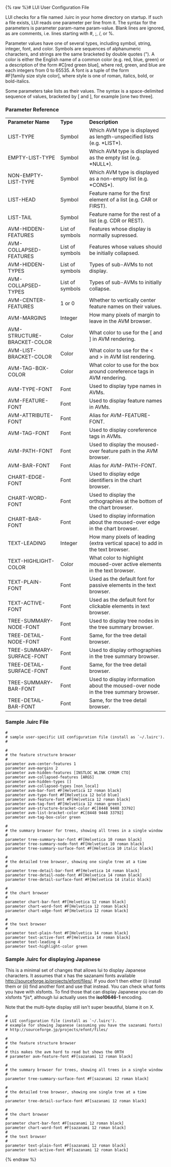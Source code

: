 {% raw %}# LUI User Configuration File

LUI checks for a file named .luirc in your home directory on startup. If
such a file exists, LUI reads one parameter per line from it. The syntax
for the parameters is parameter param-name param-value. Blank lines are
ignored, as are comments, i.e. lines starting with \#, ;, /, or %.

Parameter values have one of several types, including symbol, string,
integer, font, and color. Symbols are sequences of alphanumeric
characters, and strings are the same bracketed by double quotes ("). A
color is either the English name of a common color (e.g. red, blue,
green) or a description of the form \#C\[red green blue\], where red,
green, and blue are each integers from 0 to 65535. A font is a tuple of
the form \#F\[family size style color\], where style is one of roman,
italics, bold, or bold-italics.

Some parameters take lists as their values. The syntax is a
space-delimited sequence of values, bracketed by \[ and \], for example
\[one two three\].

### Parameter Reference

|                             |                 |                                                                                     |
|-----------------------------|-----------------|-------------------------------------------------------------------------------------|
| **Parameter Name**          | **Type**        | **Description**                                                                     |
| LIST-TYPE                   | Symbol          | Which AVM type is displayed as length-unspecified lists (e.g. \*LIST\*).            |
| EMPTY-LIST-TYPE             | Symbol          | Which AVM type is displayed as the empty list (e.g. \*NULL\*).                      |
| NON-EMPTY-LIST-TYPE         | Symbol          | Which AVM type is displayed as a non-empty list (e.g. \*CONS\*).                    |
| LIST-HEAD                   | Symbol          | Feature name for the first element of a list (e.g. CAR or FIRST).                   |
| LIST-TAIL                   | Symbol          | Feature name for the rest of a list (e.g. CDR or REST).                             |
| AVM-HIDDEN-FEATURES         | List of symbols | Features whose display is normally supressed.                                       |
| AVM-COLLAPSED-FEATURES      | List of symbols | Features whose values should be initially collapsed.                                |
| AVM-HIDDEN-TYPES            | List of symbols | Types of sub-AVMs to not display.                                                   |
| AVM-COLLAPSED-TYPES         | List of symbols | Types of sub-AVMs to initially collapse.                                            |
| AVM-CENTER-FEATURES         | 1 or 0          | Whether to vertically center feature names on their values.                         |
| AVM-MARGINS                 | Integer         | How many pixels of margin to leave in the AVM browser.                              |
| AVM-STRUCTURE-BRACKET-COLOR | Color           | What color to use for the \[ and \] in AVM rendering.                               |
| AVM-LIST-BRACKET-COLOR      | Color           | What color to use for the &lt; and &gt; in AVM list rendering.                      |
| AVM-TAG-BOX-COLOR           | Color           | What color to use for the box around coreference tags in AVM rendering.             |
| AVM-TYPE-FONT               | Font            | Used to display type names in AVMs.                                                 |
| AVM-FEATURE-FONT            | Font            | Used to display feature names in AVMs.                                              |
| AVM-ATTRIBUTE-FONT          | Font            | Alias for AVM-FEATURE-FONT.                                                         |
| AVM-TAG-FONT                | Font            | Used to display coreference tags in AVMs.                                           |
| AVM-PATH-FONT               | Font            | Used to display the moused-over feature path in the AVM browser.                    |
| AVM-BAR-FONT                | Font            | Alias for AVM-PATH-FONT.                                                            |
| CHART-EDGE-FONT             | Font            | Used to display edge identifiers in the chart browser.                              |
| CHART-WORD-FONT             | Font            | Used to display the orthographies at the bottom of the chart browser.               |
| CHART-BAR-FONT              | Font            | Used to display information about the moused-over edge in the chart browser.        |
| TEXT-LEADING                | Integer         | How many pixels of leading (extra vertical space) to add in the text browser.       |
| TEXT-HIGHLIGHT-COLOR        | Color           | What color to highlight moused-over active elements in the text browser.            |
| TEXT-PLAIN-FONT             | Font            | Used as the default font for passive elements in the text browser.                  |
| TEXT-ACTIVE-FONT            | Font            | Used as the default font for clickable elements in text browser.                    |
| TREE-SUMMARY-NODE-FONT      | Font            | Used to display tree nodes in the tree summary browser.                             |
| TREE-DETAIL-NODE-FONT       | Font            | Same, for the tree detail browser.                                                  |
| TREE-SUMMARY-SURFACE-FONT   | Font            | Used to display orthographies in the tree summary browser.                          |
| TREE-DETAIL-SURFACE-FONT    | Font            | Same, for the tree detail browser.                                                  |
| TREE-SUMMARY-BAR-FONT       | Font            | Used to display information about the moused-over node in the tree summary browser. |
| TREE-DETAIL-BAR-FONT        | Font            | Same, for the tree detail browser.                                                  |

### Sample .luirc File

    #
    # sample user-specific LUI configuration file (install as `~/.luirc').
    #
    
    #
    # the feature structure browser
    #
    parameter avm-center-features 1
    parameter avm-margins 2
    parameter avm-hidden-features [INSTLOC WLINK CFROM CTO]
    parameter avm-collapsed-features [ARGS]
    parameter avm-hidden-types []
    parameter avm-collapsed-types [non_local]
    parameter avm-bar-font #F[Helvetica 12 roman black]
    parameter avm-type-font #F[Helvetica 12 bold blue]
    parameter avm-feature-font #F[Helvetica 12 roman black]
    parameter avm-tag-font #F[Helvetica 12 roman green]
    parameter avm-structure-bracket-color #C[8448 9448 33792]
    parameter avm-list-bracket-color #C[8448 9448 33792]
    parameter avm-tag-box-color green
    
    #
    # the summary browser for trees, showing all trees in a single window
    #
    parameter tree-summary-bar-font #F[Helvetica 10 roman black]
    parameter tree-summary-node-font #F[Helvetica 10 roman black]
    parameter tree-summary-surface-font #F[Helvetica 10 italic black]
    
    #
    # the detailed tree browser, showing one single tree at a time
    #
    parameter tree-detail-bar-font #F[Helvetica 14 roman black]
    parameter tree-detail-node-font #F[Helvetica 14 roman black]
    parameter tree-detail-surface-font #F[Helvetica 14 italic black]
    
    #
    # the chart browser
    #
    parameter chart-bar-font #F[Helvetica 12 roman black]
    parameter chart-word-font #F[Helvetica 12 roman black]
    parameter chart-edge-font #F[Helvetica 12 roman black]
    
    #
    # the text browser
    #
    parameter text-plain-font #F[Helvetica 14 roman black]
    parameter text-active-font #F[Helvetica 14 roman black]
    parameter text-leading 4
    parameter text-highlight-color green

### Sample .luirc for displaying Japanese

This is a minimal set of changes that allows lui to display Japanese
characters. It assumes that x has the sazanami fonts available
<http://sourceforge.jp/projects/efont/files/>. If you don't then either
(i) install them or (ii) find another font and use that instead. You can
check what fonts you have with xlsfonts. To find those that can display
Japanese you can do xlsfonts \*jis\*, although lui actually uses the
**iso10646-1** encoding.

Note that the multi-byte display still isn't super beautiful, blame it
on X.

    #
    # LUI configuration file (install as `~/.luirc').
    # example for showing Japanese (assuming you have the sazanami fonts)
    # http://sourceforge.jp/projects/efont/files/
    
    #
    # the feature structure browser
    #
    # this makes the avm hard to read but shows the ORTH
    # parameter avm-feature-font #F[sazanami 12 roman black]
    
    #
    # the summary browser for trees, showing all trees in a single window
    #
    parameter tree-summary-surface-font #F[sazanami 12 roman black]
    
    #
    # the detailed tree browser, showing one single tree at a time
    #
    parameter tree-detail-surface-font #F[sazanami 12 roman black]
    
    #
    # the chart browser
    #
    parameter chart-bar-font #F[sazanami 12 roman black]
    parameter chart-word-font #F[sazanami 12 roman black]
    #
    # the text browser
    #
    parameter text-plain-font #F[sazanami 12 roman black]
    parameter text-active-font #F[sazanami 12 roman black]
<update date omitted for speed>{% endraw %}